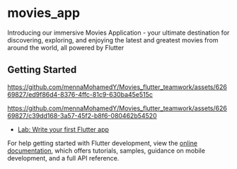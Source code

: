 # movies_app

Introducing our immersive Movies Application - your ultimate destination for discovering, exploring, and enjoying the latest and greatest movies from around the world, all powered by Flutter

## Getting Started


https://github.com/mennaMohamedY/Movies_flutter_teamwork/assets/62669827/ed9f86d4-8376-4ffc-81c9-630ba45e515c



https://github.com/mennaMohamedY/Movies_flutter_teamwork/assets/62669827/c39dd168-3a57-45f2-b8f6-080462b54520



- [Lab: Write your first Flutter app](https://docs.flutter.dev/get-started/codelab)

For help getting started with Flutter development, view the
[online documentation](https://docs.flutter.dev/), which offers tutorials,
samples, guidance on mobile development, and a full API reference.
